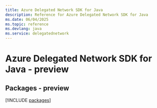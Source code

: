 ```yaml
---
title: Azure Delegated Network SDK for Java
description: Reference for Azure Delegated Network SDK for Java
ms.date: 06/04/2025
ms.topic: reference
ms.devlang: java
ms.service: delegatednetwork
---
```

# Azure Delegated Network SDK for Java - preview
## Packages - preview
[!INCLUDE [packages](delegated-network-index.md)]
